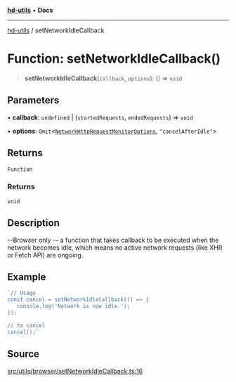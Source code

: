 [**hd-utils**](../README.md) • **Docs**

***

[hd-utils](../globals.md) / setNetworkIdleCallback

# Function: setNetworkIdleCallback()

> **setNetworkIdleCallback**(`callback`, `options`): () => `void`

## Parameters

• **callback**: `undefined` \| (`startedRequests`, `endedRequests`) => `void`

• **options**: `Omit`\<[`NetworkHttpRequestMonitorOptions`](../type-aliases/NetworkHttpRequestMonitorOptions.md), `"cancelAfterIdle"`\>

## Returns

`Function`

### Returns

`void`

## Description

--Browser only -- a function that takes callback to be executed when the network becomes idle, which means no active network requests (like XHR or Fetch API) are ongoing.

## Example

```ts
`// Usage
const cancel = setNetworkIdleCallback(() => {
   console.log('Network is now idle.');
});

// to cancel
cancel();`
```

## Source

[src/utils/browser/setNetworkIdleCallback.ts:16](https://github.com/AhmadHddad/h-utils/blob/5c76ff5de068cee019fc632d9da2e395721bb48f/src/utils/browser/setNetworkIdleCallback.ts#L16)
